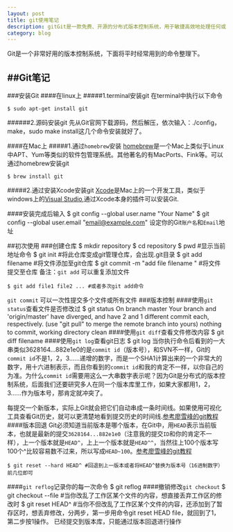 ```yaml
---
layout: post
title: git使用笔记
description: gitGit是一款免费、开源的分布式版本控制系统，用于敏捷高效地处理任何或小或大的项目。可以在Github等网站进行使用
category: blog
---
```


Git是一个非常好用的版本控制系统，下面将平时经常用到的命令整理下。

##Git笔记
---------------
###安装Git
####在linux上
#####1.terminal安装git
在terminal中执行以下命令

	$ sudo apt-get install git
######2.源码安装git
先从Git官网下载源码，然后解压，依次输入：./config，make，sudo make install这几个命令安装就好了。

####在Mac上
#####1.通过`homebrew`安装
[homebrew](http://brew.sh/)是一个Mac上类似于Linux中APT、Yum等类似的软件包管理系统。其他著名的有MacPorts、Fink等。可以通过homebrew安装git
	
	$ brew install git
#####2.通过安装Xcode安装git
[Xcode](http://baike.baidu.com/link?url=vxjUhu-Cg0-oXmtNiuI2GzYfQ8pg22QFXCttHilDpMFeoxtqJzRrWALdJ3j-3palU-4ZPWQDVneQH6oZEECTdK "xcode百度百科")是Mac上的一个开发工具，类似于windows上的[Visual Studio](https://www.visualstudio.com/zh-cn/visual-studio-homepage-vs.aspx "www.visualstudio.com"),通过Xcode本身的插件可以安装Git.

####安装完成后输入
	$ git config --global user.name "Your Name"
	$ git config --global user.email "email@example.com"
设定你的Git`账户名`和`Email`地址

##初次使用
###创建仓库
	$ mkdir repository
	$ cd repository
	$ pwd #显示当前地址命令
	$ git init #将此仓库变成git管理仓库，会出现.git目录
	$ git add filename #将文件添加至git仓库
	$ git commit -m "add file filename " #将文件提交至仓库
备注：`git add` 可以重复添加文件
		
	$ git add file1 file2 ... #或者多次git add命令
`git commit` 可以一次性提交多个文件或所有文件 
###版本控制
####使用`git status`查看文件是否修改过
	$ git status
	On branch master
	Your branch and 'origin/master' have diverged,
	and have 2 and 1 different commit each, respectively.
  		(use "git pull" to merge the remote branch into yours)
	nothing to commit, working directory clean
####使用`git diff`查看文件修改内容
	$ git diff filename
####使用`git log`查看git日志
	$ git log
当你执行命令后看到的一大串类似3628164...882e1e0的是`commit id`（版本号），和SVN不一样，Git的`commit id`不是1，2，3……递增的数字，而是一个SHA1计算出来的一个非常大的数字，用十六进制表示，而且你看到的`commit id`和我的肯定不一样，以你自己的为准。为什么`commit id`需要用这么一大串数字表示呢？因为Git是分布式的版本控制系统，后面我们还要研究多人在同一个版本库里工作，如果大家都用1，2，3……作为版本号，那肯定就冲突了。

每提交一个新版本，实际上Git就会把它们自动串成一条时间线。如果使用可视化工具查看Git历史，就可以更清楚地看到提交历史的时间线.[参考廖雪峰的git教程](http://www.liaoxuefeng.com/wiki/0013739516305929606dd18361248578c67b8067c8c017b000/0013744142037508cf42e51debf49668810645e02887691000)
####版本回退
Git必须知道当前版本是哪个版本，在Git中，用`HEAD`表示当前版本，也就是最新的提交`3628164...882e1e0`（注意我的提交`ID`和你的肯定不一样），上一个版本就是`HEAD^`，上上一个版本就是`HEAD^^`，当然往上100个版本写100个^比较容易数不过来，所以写成`HEAD~100`。[参考廖雪峰的git教程](http://www.liaoxuefeng.com/wiki/0013739516305929606dd18361248578c67b8067c8c017b000/0013744142037508cf42e51debf49668810645e02887691000)

	$ git reset --hard HEAD^ #回退到上一版本或者将HEAD^替换为版本号（16进制数字）前几位即可
####`git reflog`记录你的每一次命令
	$ git reflog
####撤销修改`git checkout`
	$ git checkout --file #当你改乱了工作区某个文件的内容，想直接丢弃工作区的修改时
	$ git reset HEAD^ #当你不但改乱了工作区某个文件的内容，还添加到了暂存区时，想丢弃修改，分两步，第一步用命令git reset HEAD file，就回到了1，第二步按1操作。
	  已经提交到版本库，只能通过版本回退进行操作

























